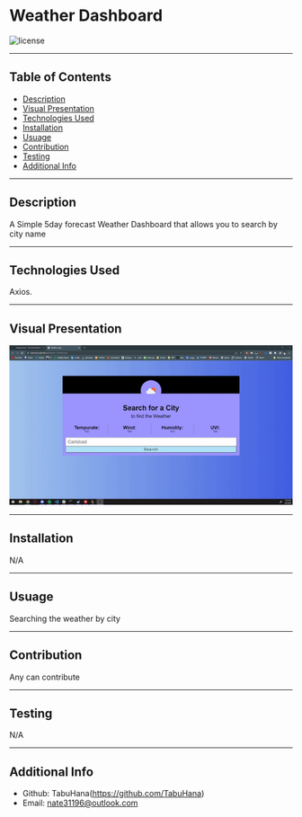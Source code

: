 # Weather Dashboard

  ![license](https://img.shields.io/badge/license-MIT-blue)

  ***
  ## Table of Contents
  - [Description](#description)
  - [Visual Presentation](#visual-presentation)
  - [Technologies Used](#technologies-used)
  - [Installation](#installation)
  - [Usuage](#usuage)
  - [Contribution](#contribution)
  - [Testing](#testing)
  - [Additional Info](#additional-info)

  ***
  ## Description
  A Simple 5day forecast Weather Dashboard that allows you to search by city name
  
  ***
  ## Technologies Used
  Axios.

  ***
  ## Visual Presentation
  ![VisualPresentation](images/readmeVisualPresentation.gif)

  ***
  ## Installation
  N/A

  ***
  ## Usuage
  Searching the weather by city

  ***
  ## Contribution
  Any can contribute

  ***
  ## Testing
  N/A

  ***
  ## Additional Info
  - Github: TabuHana(https://github.com/TabuHana)
  - Email: nate31196@outlook.com
